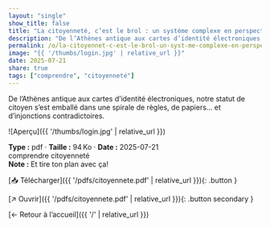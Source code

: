 ```yaml
---
layout: "single"
show_title: false
title: "La citoyenneté, c’est le brol : un système complexe en perspective"
description: "De l’Athènes antique aux cartes d’identité électroniques, notre statut de citoyen s’est emballé dans une spirale de règles, de papiers… et d’injonctions contradictoires."
permalink: /o/la-citoyennet-c-est-le-brol-un-syst-me-complexe-en-perspective/
image: "{{ '/thumbs/login.jpg' | relative_url }}"
date: 2025-07-21
share: true
tags: ["comprendre", "citoyenneté"]
---
```



De l’Athènes antique aux cartes d’identité électroniques, notre statut de citoyen s’est emballé dans une spirale de règles, de papiers… et d’injonctions contradictoires.

![Aperçu]({{ '/thumbs/login.jpg' | relative_url }})

<div class="info-box"><strong>Type :</strong> pdf · <strong>Taille :</strong> 94 Ko · <strong>Date :</strong> 2025-07-21</div>

<div class="tags"><span class="tag">comprendre</span> <span class="tag">citoyenneté</span></div>

<div class="notice notice--info"><strong>Note :</strong> Et tire ton plan avec ça!</div>

[📥 Télécharger]({{ '/pdfs/citoyennete.pdf' | relative_url }}){: .button }

[↗ Ouvrir]({{ '/pdfs/citoyennete.pdf' | relative_url }}){: .button secondary }

[← Retour à l’accueil]({{ '/' | relative_url }})
